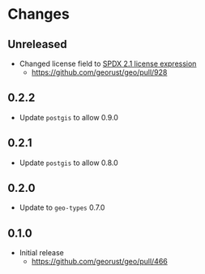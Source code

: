 # Changes

## Unreleased

* Changed license field to [SPDX 2.1 license expression](https://spdx.dev/spdx-specification-21-web-version/#h.jxpfx0ykyb60)
  * <https://github.com/georust/geo/pull/928>

## 0.2.2

* Update `postgis` to allow 0.9.0

## 0.2.1

* Update `postgis` to allow 0.8.0

## 0.2.0

* Update to `geo-types` 0.7.0

## 0.1.0

* Initial release
  * <https://github.com/georust/geo/pull/466>
